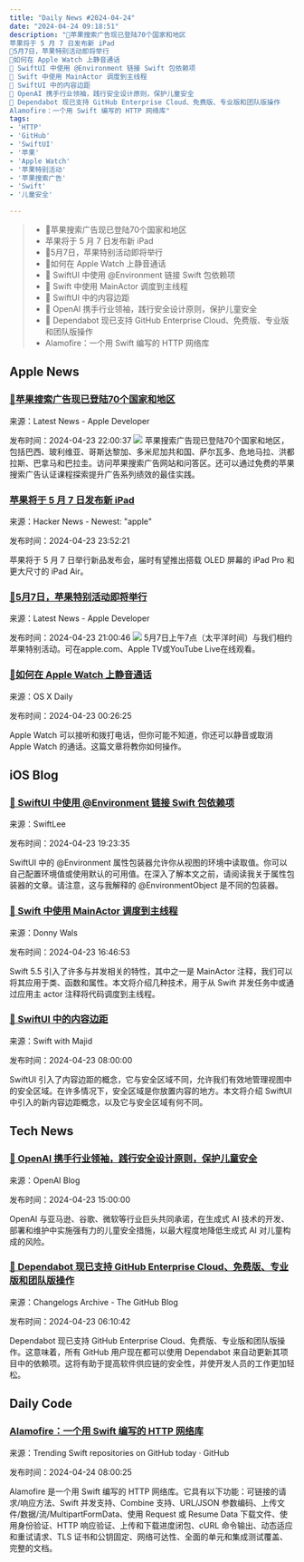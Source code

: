 ```yaml
---
title: "Daily News #2024-04-24"
date: "2024-04-24 09:18:51"
description: "🎉苹果搜索广告现已登陆70个国家和地区
苹果将于 5 月 7 日发布新 iPad
🌟5月7日，苹果特别活动即将举行
🌟如何在 Apple Watch 上静音通话
🌟 SwiftUI 中使用 @Environment 链接 Swift 包依赖项
🌟 Swift 中使用 MainActor 调度到主线程
🤯 SwiftUI 中的内容边距
🌟 OpenAI 携手行业领袖，践行安全设计原则，保护儿童安全
🤖 Dependabot 现已支持 GitHub Enterprise Cloud、免费版、专业版和团队版操作
Alamofire：一个用 Swift 编写的 HTTP 网络库"
tags: 
- 'HTTP'
- 'GitHub'
- 'SwiftUI'
- '苹果'
- 'Apple Watch'
- '苹果特别活动'
- '苹果搜索广告'
- 'Swift'
- '儿童安全'

---
```


> - 🎉苹果搜索广告现已登陆70个国家和地区
> - 苹果将于 5 月 7 日发布新 iPad
> - 🌟5月7日，苹果特别活动即将举行
> - 🌟如何在 Apple Watch 上静音通话
> - 🌟 SwiftUI 中使用 @Environment 链接 Swift 包依赖项
> - 🌟 Swift 中使用 MainActor 调度到主线程
> - 🤯 SwiftUI 中的内容边距
> - 🌟 OpenAI 携手行业领袖，践行安全设计原则，保护儿童安全
> - 🤖 Dependabot 现已支持 GitHub Enterprise Cloud、免费版、专业版和团队版操作
> - Alamofire：一个用 Swift 编写的 HTTP 网络库

## Apple News

### [🎉苹果搜索广告现已登陆70个国家和地区](https://developer.apple.com/news/?id=zbd1c67x)

来源：Latest News - Apple Developer

发布时间：2024-04-23 22:00:37
![](https://devimages-cdn.apple.com/wwdc-services/articles/images/64A2F5AA-8501-4882-A769-2522C07DB03F/2048.jpeg)
苹果搜索广告现已登陆70个国家和地区，包括巴西、玻利维亚、哥斯达黎加、多米尼加共和国、萨尔瓦多、危地马拉、洪都拉斯、巴拿马和巴拉圭。访问苹果搜索广告网站和问答区。还可以通过免费的苹果搜索广告认证课程探索提升广告系列绩效的最佳实践。

### [苹果将于 5 月 7 日发布新 iPad](https://www.theverge.com/2024/4/23/24078670/apple-may-product-event-ipad-date)

来源：Hacker News - Newest: "apple"

发布时间：2024-04-23 23:52:21

苹果将于 5 月 7 日举行新品发布会，届时有望推出搭载 OLED 屏幕的 iPad Pro 和更大尺寸的 iPad Air。

### [🌟5月7日，苹果特别活动即将举行](https://developer.apple.com/news/?id=48bfiihn)

来源：Latest News - Apple Developer

发布时间：2024-04-23 21:00:46
![](https://devimages-cdn.apple.com/wwdc-services/articles/images/8841EB4C-5980-485A-82CA-9492164B5EF2/2048.jpeg)
5月7日上午7点（太平洋时间）与我们相约苹果特别活动。可在apple.com、Apple TV或YouTube Live在线观看。

### [🌟如何在 Apple Watch 上静音通话](https://osxdaily.com/2024/04/22/how-to-mute-a-call-on-apple-watch/)

来源：OS X Daily

发布时间：2024-04-23 00:26:25

Apple Watch 可以接听和拨打电话，但你可能不知道，你还可以静音或取消 Apple Watch 的通话。这篇文章将教你如何操作。

## iOS Blog

### [🌟 SwiftUI 中使用 @Environment 链接 Swift 包依赖项](https://www.avanderlee.com/swiftui/environment-property-wrapper/)

来源：SwiftLee

发布时间：2024-04-23 19:23:35

SwiftUI 中的 @Environment 属性包装器允许你从视图的环境中读取值。你可以自己配置环境值或使用默认的可用值。在深入了解本文之前，请阅读我关于属性包装器的文章。请注意，这与我解释的 @EnvironmentObject 是不同的包装器。

### [🌟 Swift 中使用 MainActor 调度到主线程](https://www.donnywals.com/dispatching-to-the-main-thread-with-mainactor-in-swift/)

来源：Donny Wals

发布时间：2024-04-23 16:46:53

Swift 5.5 引入了许多与并发相关的特性，其中之一是 MainActor 注释，我们可以将其应用于类、函数和属性。本文将介绍几种技术，用于从 Swift 并发任务中或通过应用主 actor 注释将代码调度到主线程。

### [🤯 SwiftUI 中的内容边距](https://swiftwithmajid.com/2024/04/23/content-margins-in-swiftui/)

来源：Swift with Majid

发布时间：2024-04-23 08:00:00

SwiftUI 引入了内容边距的概念，它与安全区域不同，允许我们有效地管理视图中的安全区域。在许多情况下，安全区域是你放置内容的地方。本文将介绍 SwiftUI 中引入的新内容边距概念，以及它与安全区域有何不同。

## Tech News

### [🌟 OpenAI 携手行业领袖，践行安全设计原则，保护儿童安全](https://openai.com/blog/child-safety-adopting-sbd-principles)

来源：OpenAI Blog

发布时间：2024-04-23 15:00:00

OpenAI 与亚马逊、谷歌、微软等行业巨头共同承诺，在生成式 AI 技术的开发、部署和维护中实施强有力的儿童安全措施，以最大程度地降低生成式 AI 对儿童构成的风险。

### [🤖 Dependabot 现已支持 GitHub Enterprise Cloud、免费版、专业版和团队版操作](https://github.blog/changelog/2024-04-22-dependabot-updates-on-actions-for-github-enterprise-cloud-and-free-pro-and-teams-users)

来源：Changelogs Archive - The GitHub Blog

发布时间：2024-04-23 06:10:42

Dependabot 现已支持 GitHub Enterprise Cloud、免费版、专业版和团队版操作。这意味着，所有 GitHub 用户现在都可以使用 Dependabot 来自动更新其项目中的依赖项。这将有助于提高软件供应链的安全性，并使开发人员的工作更加轻松。

## Daily Code

### [Alamofire：一个用 Swift 编写的 HTTP 网络库](https://github.com/Alamofire/Alamofire)

来源：Trending Swift repositories on GitHub today · GitHub

发布时间：2024-04-24 08:00:25

Alamofire 是一个用 Swift 编写的 HTTP 网络库。它具有以下功能：可链接的请求/响应方法、Swift 并发支持、Combine 支持、URL/JSON 参数编码、上传文件/数据/流/MultipartFormData、使用 Request 或 Resume Data 下载文件、使用身份验证、HTTP 响应验证、上传和下载进度闭包、cURL 命令输出、动态适应和重试请求、TLS 证书和公钥固定、网络可达性、全面的单元和集成测试覆盖、完整的文档。
